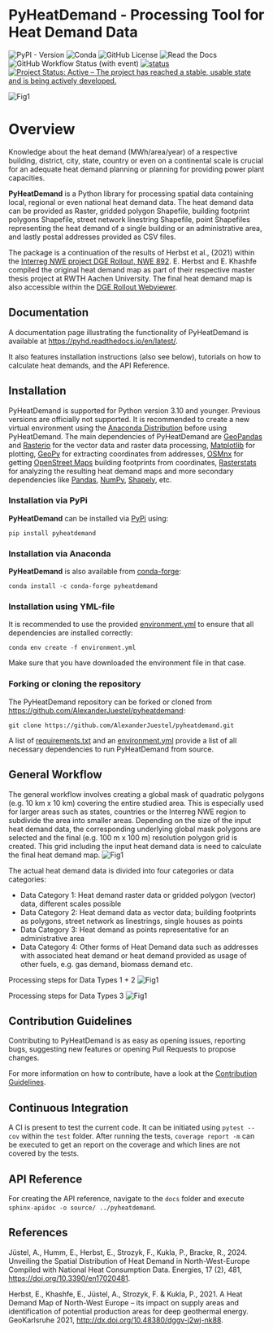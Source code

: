 # PyHeatDemand - Processing Tool for Heat Demand Data

![PyPI - Version](https://img.shields.io/pypi/v/pyheatdemand)
![Conda](https://img.shields.io/conda/v/conda-forge/pyheatdemand)
![GitHub License](https://img.shields.io/github/license/AlexanderJuestel/pyheatdemand)
![Read the Docs](https://img.shields.io/readthedocs/pyhd)
![GitHub Workflow Status (with event)](https://img.shields.io/github/actions/workflow/status/AlexanderJuestel/pyheatdemand/workflow.yml)
[![status](https://joss.theoj.org/papers/05971e44bad3a2bc8f0bdbebc4013515/status.svg)](https://joss.theoj.org/papers/05971e44bad3a2bc8f0bdbebc4013515)
[![Project Status: Active – The project has reached a stable, usable state and is being actively developed.](https://www.repostatus.org/badges/latest/active.svg)](https://www.repostatus.org/#active)



![Fig1](docs/images/PyHD_Logo_long.png)

<a name="overview"></a>
# Overview 
Knowledge about the heat demand (MWh/area/year) of a respective building, district, city, state, country or even on a 
continental scale is crucial for an adequate heat demand planning or planning for providing power plant capacities.

**PyHeatDemand** is a Python library for processing spatial data containing local, regional or even national heat demand 
data. The heat demand data can be provided as Raster, gridded polygon Shapefile, building footprint polygons Shapefile, 
street network linestring Shapefile, point Shapefiles representing the heat demand of a single building or an 
administrative area, and lastly postal addresses provided as CSV files.  

The package is a continuation of the results of Herbst et al., (2021) within the 
[Interreg NWE project DGE Rollout, NWE 892](http://www.nweurope.eu/DGE-Rollout). E. Herbst and E. Khashfe compiled the 
original heat demand map as part of their respective master thesis project at RWTH Aachen University. The final heat 
demand map is also accessible within the [DGE Rollout Webviewer](https://data.geus.dk/egdi/?mapname=dgerolloutwebtool#baslay=baseMapGEUS&extent=39620,-1581250,8465360,8046630&layers=dge_heat_final).


## Documentation
A documentation page illustrating the functionality of PyHeatDemand is available at https://pyhd.readthedocs.io/en/latest/. 

It also features installation instructions (also see below), tutorials on how to calculate heat demands, and the API Reference. 

<a name="installation"></a>
## Installation  

PyHeatDemand is supported for Python version 3.10 and younger. Previous versions are officially not supported.
It is recommended to create a new virtual environment using the [Anaconda Distribution](https://www.anaconda.com/download) before using PyHeatDemand.
The main dependencies of PyHeatDemand are [GeoPandas](https://geopandas.org/en/stable/>) and [Rasterio](https://rasterio.readthedocs.io/en/stable/) for the vector data and raster data processing, [Matplotlib](https://matplotlib.org/) for plotting,
[GeoPy](https://geopy.readthedocs.io/en/stable/) for extracting coordinates from addresses, [OSMnx](https://osmnx.readthedocs.io/en/stable/) for getting [OpenStreet Maps](https://www.openstreetmap.org/#map=6/51.330/10.453) building footprints from coordinates,
[Rasterstats](https://pythonhosted.org/rasterstats/) for analyzing the resulting heat demand maps and more secondary dependencies like [Pandas](https://pandas.pydata.org/), [NumPy](https://numpy.org/), [Shapely](https://shapely.readthedocs.io/en/stable/manual.html), etc.


### Installation via PyPi 

**PyHeatDemand** can be installed via [PyPi](https://pypi.org/) using:

`pip install pyheatdemand`

### Installation via Anaconda 

**PyHeatDemand** is also available from [conda-forge](https://conda-forge.org/):

`conda install -c conda-forge pyheatdemand`

### Installation using YML-file

It is recommended to use the provided [environment.yml](https://github.com/AlexanderJuestel/pyheatdemand/blob/main/environment.yml) to ensure that all dependencies are installed correctly:

`conda env create -f environment.yml` 

Make sure that you have downloaded the environment file in that case.

### Forking or cloning the repository

The PyHeatDemand repository can be forked or cloned from https://github.com/AlexanderJuestel/pyheatdemand:

`git clone https://github.com/AlexanderJuestel/pyheatdemand.git`

A list of [requirements.txt](https://github.com/AlexanderJuestel/pyheatdemand/blob/main/requirements.txt) and an [environment.yml](https://github.com/AlexanderJuestel/pyheatdemand/blob/main/environment.yml) provide a list of all necessary dependencies to run PyHeatDemand from source.


<a name="workflow"></a>
## General Workflow

The general workflow involves creating a global mask of quadratic polygons (e.g. 10 km x 10 km) covering the entire 
studied area. This is especially used for larger areas such as states, countries or the Interreg NWE region to subdivide 
the area into smaller areas. Depending on the size of the input heat demand data, the corresponding underlying global 
mask polygons are selected and the final (e.g. 100 m x 100 m) resolution polygon grid is created. This grid including 
the input heat demand data is need to calculate the final heat demand map. 
![Fig1](docs/images/fig1.png)

The actual heat demand data is divided into four categories or data categories:
* Data Category 1: Heat demand raster data or gridded polygon (vector) data, different scales possible
* Data Category 2: Heat demand data as vector data; building footprints as polygons, street network as linestrings, 
single houses as points
* Data Category 3: Heat demand as points representative for an administrative area
* Data Category 4: Other forms of Heat Demand data such as addresses with associated heat demand or heat demand provided
as usage of other fuels, e.g. gas demand, biomass demand etc.

Processing steps for Data Types 1 + 2
![Fig1](docs/images/fig2.png)

Processing steps for Data Types 3
![Fig1](docs/images/fig3.png)

## Contribution Guidelines

Contributing to PyHeatDemand is as easy as opening issues, reporting bugs, suggesting new features or opening Pull Requests to propose changes.

For more information on how to contribute, have a look at the [Contribution Guidelines](https://github.com/AlexanderJuestel/pyheatdemand/blob/main/CONTRIBUTING.md). 

## Continuous Integration
A CI is present to test the current code. It can be initiated using `pytest --cov` within the `test` folder. After 
running the tests, `coverage report -m` can be executed to get an report on the coverage and which lines are not covered
by the tests.

## API Reference
For creating the API reference, navigate to the `docs` folder and execute `sphinx-apidoc -o source/ ../pyheatdemand`.

<a name="ref"></a>
## References

Jüstel, A., Humm, E., Herbst, E., Strozyk, F., Kukla, P., Bracke, R., 2024. Unveiling the Spatial Distribution of Heat 
Demand in North-West-Europe Compiled with National Heat Consumption Data. Energies, 17 (2), 481, 
https://doi.org/10.3390/en17020481. 

Herbst, E., Khashfe, E., Jüstel, A., Strozyk, F. & Kukla, P., 2021. A Heat Demand Map of North-West Europe – its impact 
on supply areas and identification of potential production areas for deep geothermal energy. GeoKarlsruhe 2021, 
http://dx.doi.org/10.48380/dggv-j2wj-nk88. 
